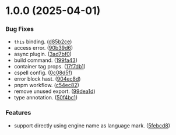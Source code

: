 # 1.0.0 (2025-04-01)


### Bug Fixes

* `this` binding. ([d85b2ce](https://github.com/PrinOrange/rehype-graphviz-diagram/commit/d85b2ce2363892a3ed5b5bb0693786fc518e5e19))
* access error. ([90b39d6](https://github.com/PrinOrange/rehype-graphviz-diagram/commit/90b39d6b06a5a4f2932bd0362ec73dce9247475d))
* async plugin. ([3ad7bf0](https://github.com/PrinOrange/rehype-graphviz-diagram/commit/3ad7bf0578026d599dc68e5a6c5662a84a1583d1))
* build command. ([199fa43](https://github.com/PrinOrange/rehype-graphviz-diagram/commit/199fa434ce4fc5d8fea49d26a8ece29529c87cc3))
* container tag props. ([17f7db1](https://github.com/PrinOrange/rehype-graphviz-diagram/commit/17f7db1ccf7300e00c08c2646fe50909d312ec73))
* cspell config. ([0c08d5f](https://github.com/PrinOrange/rehype-graphviz-diagram/commit/0c08d5f37fe264cc0b415fdf9c6a29fa02f2a9fe))
* error block hast. ([904ec8d](https://github.com/PrinOrange/rehype-graphviz-diagram/commit/904ec8dce0c7133e7b0b7cbb9df7d4b217122b7b))
* pnpm workflow. ([c54ec82](https://github.com/PrinOrange/rehype-graphviz-diagram/commit/c54ec82377aaf3cdc16bb1a9b47b66b6acc45fbd))
* remove unused export. ([99dea1d](https://github.com/PrinOrange/rehype-graphviz-diagram/commit/99dea1dba49b836cf97de5fd4efb6b331df60dd4))
* type annotation. ([50f4bc1](https://github.com/PrinOrange/rehype-graphviz-diagram/commit/50f4bc191d414d57b1cef2aeac93a9b85cfffdfa))


### Features

* support directly using engine name as language mark. ([5febcd8](https://github.com/PrinOrange/rehype-graphviz-diagram/commit/5febcd8fe9a89dc646658ec94595be7abff90748))
